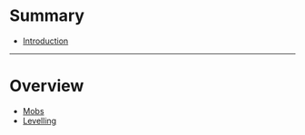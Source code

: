 # Summary

- [Introduction](./introduction.md)

-----

# Overview

- [Mobs](./overview/mobs.md)
- [Levelling](./overview/levelling.md)
